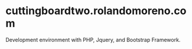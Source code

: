 # cuttingboardtwo.rolandomoreno.com
Development environment with PHP, Jquery, and Bootstrap Framework.
